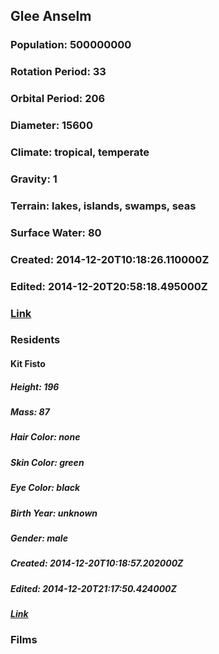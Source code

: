 ## Glee Anselm
### Population: 500000000
### Rotation Period: 33
### Orbital Period: 206
### Diameter: 15600
### Climate: tropical, temperate
### Gravity: 1
### Terrain: lakes, islands, swamps, seas
### Surface Water: 80
### Created: 2014-12-20T10:18:26.110000Z
### Edited: 2014-12-20T20:58:18.495000Z
### [Link](https://swapi.dev/api/planets/44/)
### Residents
#### Kit Fisto
##### Height: 196
##### Mass: 87
##### Hair Color: none
##### Skin Color: green
##### Eye Color: black
##### Birth Year: unknown
##### Gender: male
##### Created: 2014-12-20T10:18:57.202000Z
##### Edited: 2014-12-20T21:17:50.424000Z
##### [Link](https://swapi.dev/api/people/53/)
### Films
